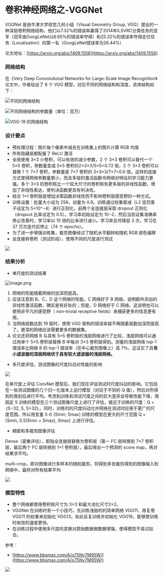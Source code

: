 # 卷积神经网络之-VGGNet

VGGNet 是由牛津大学视觉几何小组（Visual Geometry Group, VGG）提出的一种深层卷积网络结构，他们以7.32%的错误率赢得了2014年ILSVRC分类任务的亚军（冠军由GoogLeNet以6.65%的错误率夺得）和25.32%的错误率夺得定位任务（Localization）的第一名（GoogLeNet错误率为26.44%）

论文地址：[https://arxiv.org/abs/1409.1556](https://arxiv.org/abs/1409.1556)

### 网络结构

在《Very Deep Convolutional Networks for Large-Scale Image Recognition》论文中，作者给出了 6 个 VGG 模型，对应不同的网络结构和深度，具体结构如下：

![不同的网络结构](https://cdn.nlark.com/yuque/0/2019/png/653487/1577264283355-7035c69b-53af-46ee-ba8a-371461502c4e.png)



![不同网络结构的参数量（单位：百万）](https://cdn.nlark.com/yuque/0/2019/png/653487/1577263712606-de304fe7-b622-4617-901d-6b57efc34ad2.png)





![VGG-19 的网络结构](https://cdn.nlark.com/yuque/0/2019/jpeg/653487/1577280039174-8b8d55a5-b7e7-4a53-bbc3-b5b0202b00cf.jpeg)
### 设计要点

- 预处理过程：图片每个像素中减去在训练集上的图片计算 RGB 均值
- 所有隐藏层都配备了 ReLU 激活
- 全局使用 3×3 小卷积，可以有效的减少参数，2 个 3×3 卷积可以替代一个 5×5 卷积，参数量变成 5×5 卷积的2×3×3/5×5=0.72 倍，3 个  3×3 卷积可以替换 1 个 7×7 卷积，参数量是 7×7 卷积的 3×3×3/7×7=0.6 倍。这样的连接方式使得网络参数量更小，而且多层的激活函数令网络对特征的学习能力更强。多个 3*3 的卷积核比一个较大尺寸的卷积核有更多层的非线性函数，增加了非线性表达，使判决函数更具有判决性。
- 结合 1×1 卷积层是增加决策函数非线性而不影响卷积层感受野的一种方式。
- 训练设置：批量大小设为 256，动量为 0.9。训练通过权重衰减（L2 惩罚乘子设定为 5×10^−4）进行正则化，前两个全连接层采取 dropout 正则化（dropout 比率设定为 0.5）。学习率初始设定为 10−2，然后当验证集准确率停止改善时，学习率以 10 倍的比率进行减小。学习率总共降低 3 次，学习在 37 万次迭代后停止（74 个 epochs）。
- 为了进一步增强训练集，裁剪图像经过了随机水平翻转和随机 RGB 颜色偏移
- 全连接转卷积（测试阶段），使用不同的尺度进行测试

![](https://cdn.nlark.com/yuque/0/2019/jpeg/653487/1577279940621-125c4ab2-59f5-4b1a-8ee9-5ac1e8b6a525.jpeg)


### 结果分析

- 单尺度的测试结果

![image.png](https://cdn.nlark.com/yuque/0/2019/png/653487/1577274792666-8ad6f36c-17be-4266-863f-12ce1af05c23.png)

1. 网络的性能随着网络的加深而提高。
1. 应该注意到 B，C，D 这个网络的性能。C 网络好于 B 网络，说明额外添加的非线性激活函数，确实是有好处的；但是，D 网络好于 C 网络，这说明也可以使用非平凡的感受野（ non-trivial receptive fields）来捕获更多的信息更有用。
1. 当网络层数达到 19 层时，使用 VGG 架构的错误率就不再随着层数加深而提高了。更深的网络应该需要更多的数据集。
1. 论文还将网络 B 与具有 5×5 卷积层的浅层网络进行了比较，浅层网络可以通过用单个 5×5 卷积层替换 B 中每对 3×3 卷积层得到。测量的浅层网络 top-1 错误率比网络 B 的 top-1 错误率（在中心裁剪图像上）高 7％，这证实了具**有小滤波器的深层网络优于具有较大滤波器的浅层网络。**




- 多尺度评估，测试图像的尺度抖动对性能的影响

![](https://cdn.nlark.com/yuque/0/2019/png/653487/1577276954374-631f46e4-c3c4-4aea-ae72-0d26a67f5740.png)

在单尺度上评估 ConvNet 模型后，我们现在评估测试时尺度抖动的影响。它包括在一张测试图像的几个归一化版本上运行模型（对应于不同的 Q 值），然后对所得到的类别后进行平均。考虑到训练和测试尺度之间的巨大差异会导致性能下降，用固定 S 训练的模型在三个测试图像尺度上进行了评估，接近于训练的尺度：Q = ｛S−32, S, S+32｝。同时，训练时的尺度抖动允许网络在测试时应用于更广的尺度范围，所以用变量 S ∈ [Smin;  Smax] 训练的模型在更大的尺寸范围 Q = {Smin, 0.5(Smin + Smax), Smax} 上进行评估。

- 稠密和多裁剪图像评估

Dense（密集评估），即指全连接层替换为卷积层（第一 FC 层转换到 7×7 卷积层，最后两个 FC 层转换到 1×1 卷积层），最后得出一个预测的 score map，再对结果求平均。

multi-crop，即对图像进行多样本的随机裁剪，将得到多张裁剪得到的图像输入到网络中，最终对所有结果平均

![](https://cdn.nlark.com/yuque/0/2019/png/653487/1577279150113-3c1bcbfa-e50b-4e24-82d2-31573463f754.png)

### 模型特性

- 整个网络都使用卷积核尺寸为 3×3 和最大池化尺寸2×2。
- VGGNet 在训练时有一个小技巧，先训练浅层的的简单网络 VGG11，再复用 VGG11 的权重来初始化 VGG13，如此反复训练并初始化 VGG19，能够使训练时收敛的速度更快。
- 在训练过程中使用多尺度的变换对原始数据做数据增强，使得模型不易过拟合。



参考：

- [https://www.bbsmax.com/A/o75Nv7M95W/](https://www.bbsmax.com/A/o75Nv7M95W/)

![](https://cdn.nlark.com/yuque/0/2020/png/653487/1577876323554-bb5737ae-3b9c-4619-a9f1-f6a33e4d6a00.png)




